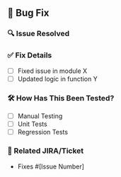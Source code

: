 ## 🐛 Bug Fix

### 🔍 Issue Resolved
<!-- Describe the bug and how it was fixed. -->

### ✅ Fix Details
- [ ] Fixed issue in module X
- [ ] Updated logic in function Y

### 🛠️ How Has This Been Tested?
- [ ] Manual Testing
- [ ] Unit Tests
- [ ] Regression Tests

### 🎯 Related JIRA/Ticket
- Fixes #[Issue Number]
